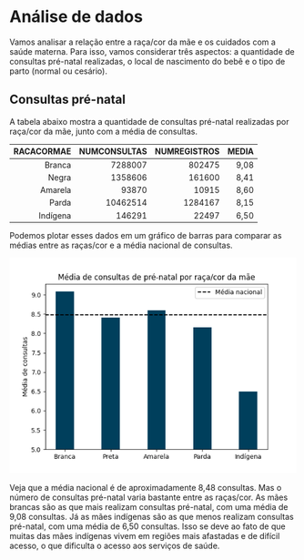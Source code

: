 # Análise de dados

Vamos analisar a relação entre a raça/cor da mãe e os cuidados com a saúde materna. Para isso, vamos considerar três aspectos:
a quantidade de consultas pré-natal realizadas, o local de nascimento do bebê e o tipo de parto (normal ou cesário).

## Consultas pré-natal

A tabela abaixo mostra a quantidade de consultas pré-natal realizadas por raça/cor da mãe, junto com a média de consultas.

|   RACACORMAE |   NUMCONSULTAS |   NUMREGISTROS |   MEDIA |
|-------------:|---------------:|---------------:|--------:|
|       Branca |        7288007 |         802475 |    9,08 |
|        Negra |        1358606 |         161600 |    8,41 |
|      Amarela |          93870 |          10915 |    8,60 |
|        Parda |       10462514 |        1284167 |    8,15 |
|     Indígena |         146291 |          22497 |    6,50 |

Podemos plotar esses dados em um gráfico de barras para comparar as médias
entre as raças/cor e a média nacional de consultas.

![](../../../images/imagem1.png)

Veja que a média nacional é de aproximadamente 8,48 consultas. Mas o número de consultas pré-natal varia bastante entre as raças/cor. As mães brancas são as que mais realizam consultas pré-natal, com uma média de 9,08 consultas. Já as mães indígenas são as que menos realizam consultas pré-natal, com uma média de 6,50 consultas. Isso se deve ao fato de que muitas das mães indígenas vivem em regiões mais afastadas e de difícil acesso, o que dificulta o acesso aos serviços de saúde.